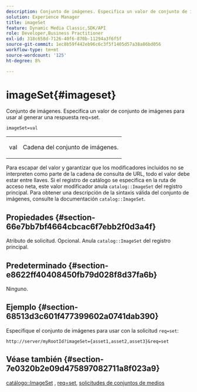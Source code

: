 ```yaml
---
description: Conjunto de imágenes. Especifica un valor de conjunto de imágenes para usar al generar una respuesta req=set.
solution: Experience Manager
title: imageSet
feature: Dynamic Media Classic,SDK/API
role: Developer,Business Practitioner
exl-id: 318c658d-7126-40f6-870b-11294a3f6f5f
source-git-commit: 1ec8b59f442eb96c6c3f5f1405d57a38a86bd056
workflow-type: tm+mt
source-wordcount: '125'
ht-degree: 8%

---
```


# imageSet{#imageset}

Conjunto de imágenes. Especifica un valor de conjunto de imágenes para usar al generar una respuesta req=set.

`imageSet=val`

<table id="simpletable_F697691D166C407D82233664814F4663"> 
 <tr class="strow"> 
  <td class="stentry"> <p><span class="codeph"> <span class="varname"> val</span></span> </p> </td> 
  <td class="stentry"> <p>Cadena del conjunto de imágenes. </p></td> 
 </tr> 
</table>

Para escapar del valor y garantizar que los modificadores incluidos no se interpreten como parte de la cadena de consulta de URL, todo el valor debe estar entre llaves. Si el registro de catálogo se especifica en la ruta de acceso neta, este valor modificador anula `catalog::ImageSet` del registro principal. Para obtener una descripción de la sintaxis válida del conjunto de imágenes, consulte la documentación `catalog::ImageSet`.

## Propiedades {#section-66e7bb7bf4664cbcac6f7ebb2f0d3a4f}

Atributo de solicitud. Opcional. Anula `catalog::ImageSet` del registro principal.

## Predeterminado {#section-e8622ff40408450fb79d028f8d37fa6b}

Ninguno.

## Ejemplo {#section-68513d3c601f477399602a0741dab390}

Especifique el conjunto de imágenes para usar con la solicitud `req=set`:

`http://server/myRootId?imageSet={asset1,asset2,asset3}&req=set`

## Véase también {#section-7e0320b2e09d475897082711a8f023a9}

[catálogo::ImageSet](/help/aem-is-ir-api/is-api/image-catalog/image-serving-api-ref/c-image-catalog-reference/c-image-svg-data-reference/c-image-data-reference/r-imageset-cat.md) ,  [req=set](../../../../../is-api/http-ref/image-serving-api-ref/c-http-protocol-reference/c-command-reference/r-req/r-req.md#reference-907cdb4a97034db7ad94695f25552e76),  [solicitudes de conjuntos de medios](../../../../../is-api/http-ref/image-serving-api-ref/c-http-protocol-reference/c-syntax-and-features/r-media-set-requests.md#reference-f2f2aa11208b47609fe17848d3b86a0b)
